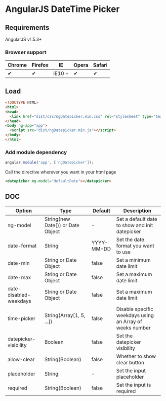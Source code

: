 AngularJS DateTime Picker
=========================

## Requirements

AngularJS v1.5.3+

### Browser support

Chrome | Firefox | IE | Opera | Safari
--- | --- | --- | --- | --- |
 ✔ | ✔ | IE10 + | ✔ | ✔ |

## Load


```html
<!DOCTYPE HTML>
<html>
<head>
  <link href="dist/css/ngDatepicker.min.css" rel="stylesheet" type="text/css" />
</head>
<body ng-app="app">
  <script src="dist/ngDatepicker.min.js"></script>
</body>
</html>
```

### Add module dependency

```js
angular.module('app', ['ngDatepicker']);
```

Call the directive wherever you want in your html page

```html
<datepicker ng-model="defaultDate"></datepicker>
```

## DOC

Option | Type | Default | Description
------------- | ------------- | ------------- | -------------
ng-model | String(new Date()) or Date Object | - | Set a default date to show and init datepicker
date-format | String | YYYY-MM-DD | Set the date format you want to use
date-min | String or Date Object | false | Set a minimum date limit
date-max | String or Date Object | false | Set a maximum date limit
date-disabled-weekdays | String or Date Object | false | Set a maximum date limit
time-picker | String(Array[1, 5, ...]) | false | Disable specific weekdays using an Array of weeks number
datepicker-visibility | Boolean | false | Set the datepicker visibility
allow-clear | String(Boolean) | false | Whether to show clear button
placeholder | String |  -| Set the input placeholder
required | String(Boolean) | false  | Set the input is required








